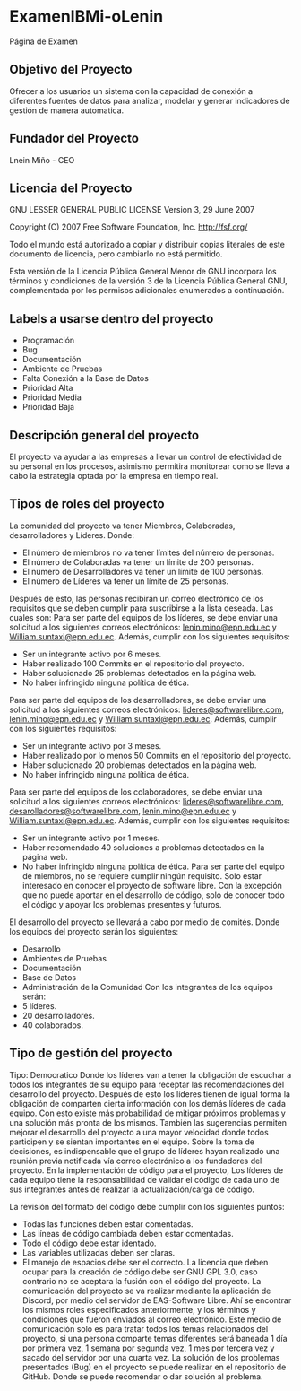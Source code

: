 # ExamenIBMi-oLenin
Página de Examen

## Objetivo del Proyecto

Ofrecer a los usuarios un sistema con la capacidad de conexión a diferentes fuentes de datos para analizar, modelar y generar indicadores de gestión de manera automatica.

## Fundador del Proyecto

Lnein Miño - CEO

## Licencia del Proyecto

GNU LESSER GENERAL PUBLIC LICENSE
Version 3, 29 June 2007

Copyright (C) 2007 Free Software Foundation, Inc. <http://fsf.org/>

Todo el mundo está autorizado a copiar y distribuir copias literales de este documento de licencia, pero cambiarlo no está permitido.

Esta versión de la Licencia Pública General Menor de GNU incorpora los términos y condiciones de la versión 3 de la Licencia Pública General GNU, complementada por los permisos adicionales enumerados a continuación.

## Labels a usarse dentro del proyecto

- Programación
- Bug
- Documentación
- Ambiente de Pruebas
- Falta Conexión a la Base de Datos
- Prioridad Alta
- Prioridad Media
- Prioridad Baja

## Descripción general del proyecto
El proyecto va ayudar a las empresas a llevar un control de efectividad de su personal en los procesos, asimismo permitira monitorear como se lleva a cabo la estrategia optada por la empresa en tiempo real. 

## Tipos de roles del proyecto
La comunidad del proyecto va tener Miembros, Colaboradas, desarrolladores y Líderes. Donde: 

- El número de miembros no va tener límites del número de personas.
- El número de Colaboradas va tener un límite de 200 personas.
- El número de Desarrolladores va tener un límite de 100 personas. 
- El número de Líderes va tener un límite de 25 personas.

Después de esto, las personas recibirán un correo electrónico de los requisitos que se deben cumplir para suscribirse a la lista deseada. Las cuales son:
Para ser parte del equipos de los líderes, se debe enviar una solicitud a los siguientes correos electrónicos: lenin.mino@epn.edu.ec y William.suntaxi@epn.edu.ec. Además, cumplir con los siguientes requisitos:
- Ser un integrante activo por 6 meses.
- Haber realizado 100 Commits en el repositorio del proyecto.
- Haber solucionado 25 problemas detectados en la página web.
- No haber infringido ninguna política de ética.


Para ser parte del equipos de los desarrolladores, se debe enviar una solicitud a los siguientes correos electrónicos: lideres@softwarelibre.com, lenin.mino@epn.edu.ec y William.suntaxi@epn.edu.ec. Además, cumplir con los siguientes requisitos:
-	Ser un integrante activo por 3 meses.
-	Haber realizado por lo menos 50 Commits en el repositorio del proyecto.
-	Haber solucionado 20 problemas detectados en la página web.
-	No haber infringido ninguna política de ética. 


Para ser parte del equipos de los colaboradores, se debe enviar una solicitud a los siguientes correos electrónicos: lideres@softwarelibre.com, desarolladores@softwarelibre.com, lenin.mino@epn.edu.ec y William.suntaxi@epn.edu.ec. Además, cumplir con los siguientes requisitos:
-	Ser un integrante activo por 1 meses.
-	Haber recomendado 40 soluciones a problemas detectados en la página web.
-	No haber infringido ninguna política de ética. 
Para ser parte del equipo de miembros, no se requiere cumplir ningún requisito. Solo estar interesado en conocer el proyecto de software libre. Con la excepción que no puede aportar en el desarrollo de código, solo de conocer todo el código y apoyar los problemas presentes y futuros.


El desarrollo del proyecto se llevará a cabo por medio de comités. Donde los equipos del proyecto serán los siguientes:
-	Desarrollo
-	Ambientes de Pruebas
-	Documentación
-	Base de Datos
-	Administración de la Comunidad
Con los integrantes de los equipos serán:
-	5 líderes.
-	20 desarrolladores.
-	40 colaborados.


## Tipo de gestión del proyecto
Tipo: Democratico
Donde los líderes van a tener la obligación de escuchar a todos los integrantes de su equipo para receptar las recomendaciones del desarrollo del proyecto. Después de esto los líderes tienen de igual forma la obligación de comparten cierta información con los demás líderes de cada equipo. 
Con esto existe más probabilidad de mitigar próximos problemas y una solución más pronta de los mismos. También las sugerencias permiten mejorar el desarrollo del proyecto a una mayor velocidad donde todos participen y se sientan importantes en el equipo.
Sobre la toma de decisiones, es indispensable que el grupo de líderes hayan realizado una reunión previa notificada vía correo electrónico a los fundadores del proyecto.
En la implementación de código para el proyecto, Los líderes de cada equipo tiene la responsabilidad de validar el código de cada uno de sus integrantes antes de realizar la actualización/carga de código.


La revisión del formato del código debe cumplir con los siguientes puntos:
-	Todas las funciones deben estar comentadas.
-	Las líneas de código cambiada deben estar comentadas.
-	Todo el código debe estar identado.
-	Las variables utilizadas deben ser claras.
-	El manejo de espacios debe ser el correcto.
La licencia que deben ocupar para la creación de código debe ser GNU GPL 3.0, caso contrario no se aceptara la fusión con el código del proyecto.
La comunicación del proyecto se va realizar mediante la aplicación de Discord, por medio del servidor de EAS-Software Libre.
Ahí se encontrar los mismos roles especificados anteriormente, y los términos y condiciones que fueron enviados al correo electrónico.
Este medio de comunicación solo es para tratar todos los temas relacionados del proyecto, si una persona comparte temas diferentes será baneada 1 día por primera vez, 1 semana por segunda vez, 1 mes por tercera vez y sacado del servidor por una cuarta vez.
La solución de los problemas presentados (Bug) en el proyecto se puede realizar en el repositorio de GitHub. Donde se puede recomendar o dar solución al problema.
